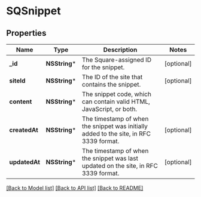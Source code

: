 # SQSnippet

## Properties
Name | Type | Description | Notes
------------ | ------------- | ------------- | -------------
**_id** | **NSString*** | The Square-assigned ID for the snippet. | [optional] 
**siteId** | **NSString*** | The ID of the site that contains the snippet. | [optional] 
**content** | **NSString*** | The snippet code, which can contain valid HTML, JavaScript, or both. | 
**createdAt** | **NSString*** | The timestamp of when the snippet was initially added to the site, in RFC 3339 format. | [optional] 
**updatedAt** | **NSString*** | The timestamp of when the snippet was last updated on the site, in RFC 3339 format. | [optional] 

[[Back to Model list]](../README.md#documentation-for-models) [[Back to API list]](../README.md#documentation-for-api-endpoints) [[Back to README]](../README.md)


